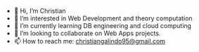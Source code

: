 - 👋 Hi, I’m Christian
- 👀 I’m interested in Web Development and theory computation
- 🌱 I’m currently learning DB engineering and cloud computing
- 💞️ I’m looking to collaborate on Web Apps projects.
- 📫 How to reach me: christiangalindo95@gmail.com

<!---
chrisCod99/chrisCod99 is a ✨ special ✨ repository because its `README.md` (this file) appears on your GitHub profile.
You can click the Preview link to take a look at your changes.
--->
